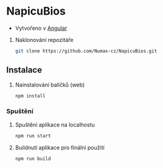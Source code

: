 # NapicuBios

- Vytvořeno v [Angular](https://angular.io/)

1. Naklonování repozitáře
   ```sh
   git clone https://github.com/Numax-cz/NapicuBios.git
   ```

## Instalace

1. Nainstalování balíčků (web)
   ```sh
   npm install
   ```

### Spuštění

1. Spuštění aplikace na localhostu
   ```sh
   npm run start
   ```
2. Buildnutí aplikace pro finální použití
   ```sh
   npm run build
   ```
